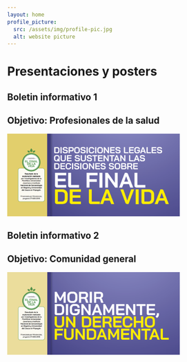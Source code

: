 ```yaml
---
layout: home
profile_picture:
  src: /assets/img/profile-pic.jpg
  alt: website picture
---
```


# Presentaciones y posters

## Boletin informativo 1
## Objetivo: Profesionales de la salud

<img src="assets/img/content/Boletin1.PNG" width="400px">

## Boletin informativo 2
## Objetivo: Comunidad general

<img src="assets/img/content/Boletin2.PNG" width="400px">